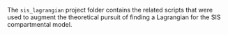 The `sis_lagrangian` project folder contains the related scripts that were used to augment the theoretical pursuit of finding a Lagrangian for the SIS compartmental model.